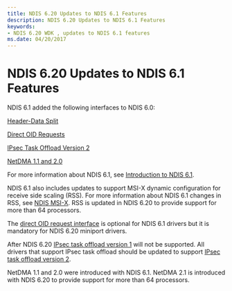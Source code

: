 ```yaml
---
title: NDIS 6.20 Updates to NDIS 6.1 Features
description: NDIS 6.20 Updates to NDIS 6.1 Features
keywords:
- NDIS 6.20 WDK , updates to NDIS 6.1 features
ms.date: 04/20/2017
---
```


# NDIS 6.20 Updates to NDIS 6.1 Features





NDIS 6.1 added the following interfaces to NDIS 6.0:

[Header-Data Split](header-data-split-in-ndis-6-1.md)

[Direct OID Requests](direct-oid-request-interface-in-ndis-6-1.md)

[IPsec Task Offload Version 2](ipsec-task-offload-version-2-in-ndis-6-1.md)

[NetDMA 1.1 and 2.0](netdma-updates-in-ndis-6-1.md)

For more information about NDIS 6.1, see [Introduction to NDIS 6.1](introduction-to-ndis-6-1.md).

NDIS 6.1 also includes updates to support MSI-X dynamic configuration for receive side scaling (RSS). For more information about NDIS 6.1 changes in RSS, see [NDIS MSI-X](ndis-msi-x.md). RSS is updated in NDIS 6.20 to provide support for more than 64 processors.

The [direct OID request interface](direct-oid-request-interface-in-ndis-6-1.md) is optional for NDIS 6.1 drivers but it is mandatory for NDIS 6.20 miniport drivers.

After NDIS 6.20 [IPsec task offload version 1](background-reading-on-ipsec.md) will not be supported. All drivers that support IPsec task offload should be updated to support [IPsec task offload version 2](./introduction-to-ipsec-offload-version-2.md).

NetDMA 1.1 and 2.0 were introduced with NDIS 6.1. NetDMA 2.1 is introduced with NDIS 6.20 to provide support for more than 64 processors.

 

